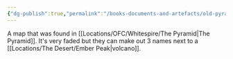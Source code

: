 ```yaml
---
{"dg-publish":true,"permalink":"/books-documents-and-artefacts/old-pyramid-map/","tags":["Unimportant"],"updated":"2024-12-31T22:44:15.905+00:00"}
---
```


A map that was found in [[Locations/OFC/Whitespire/The Pyramid\|The Pyramid]]. It's very faded but they can make out 3 names next to a [[Locations/The Desert/Ember Peak\|volcano]]. 